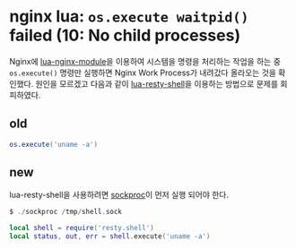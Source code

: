 
# nginx lua: `os.execute waitpid()` failed (10: No child processes)

Nginx에 [lua-nginx-module](https://github.com/openresty/lua-nginx-module)을 이용하여 시스템을 명령을 처리하는 작업을 하는 중 `os.execute()` 명령만 실행하면 Nginx Work Process가 내려갔다 올라오는 것을 확인했다. 원인을 모르겠고 다음과 같이 [lua-resty-shell](https://github.com/juce/lua-resty-shell)을 이용하는 방법으로 문제를 회피하였다.

## old

```lua
os.execute('uname -a')
```

## new

lua-resty-shell을 사용하려면 [sockproc](https://github.com/juce/sockproc)이 먼저 실행 되어야 한다.

```c
$ ./sockproc /tmp/shell.sock
```

```lua
local shell = require('resty.shell')
local status, out, err = shell.execute('uname -a')
```
